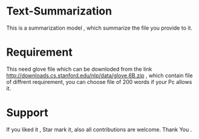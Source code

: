 # Text-Summarization
This is a summarization model , which summarize the file you provide to it.

# Requirement
This need glove file which can be downloded from the link http://downloads.cs.stanford.edu/nlp/data/glove.6B.zip , which contain file of diffrent requirement, you can choose file of 200 words if your Pc allows it.
     
# Support  
If you liked it , Star mark it, also all contributions are welcome. 
Thank You .

